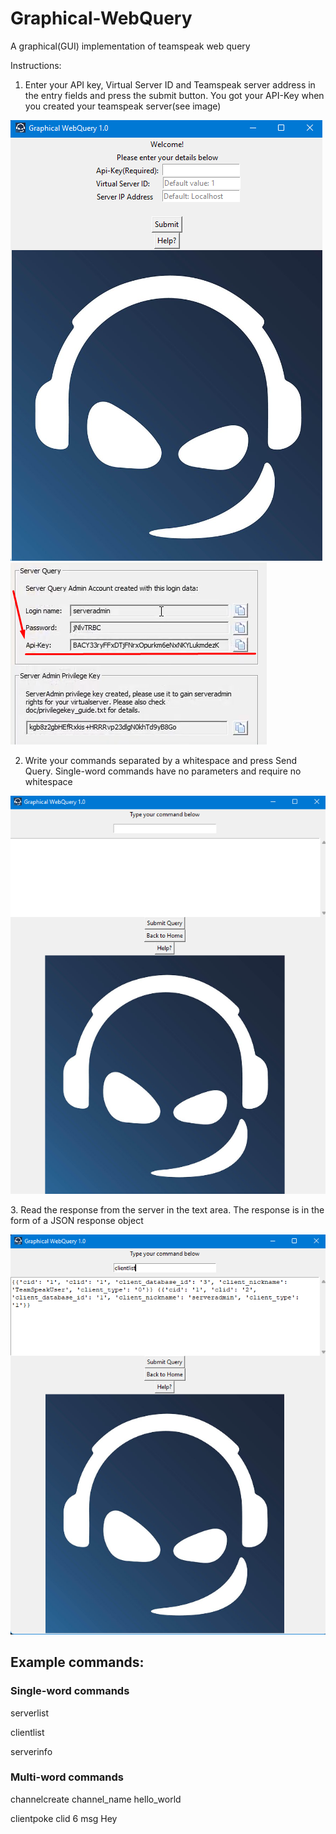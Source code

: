 # Graphical-WebQuery
A graphical(GUI) implementation of teamspeak web query

Instructions:
1. Enter your API key, Virtual Server ID and Teamspeak server address in the entry fields and press the submit button. You got your API-Key when you created your teamspeak server(see image)

<div width="100%">
<img src="login_page.png" />
<img src="api_key.png" />
</div>

2. Write your commands separated by a whitespace and press Send Query. Single-word commands have no parameters and require no whitespace
<p align="left">
  <img src="textarea.png" />
</p>
3. Read the response from the server in the text area. The response is in the form of a JSON response object
<p align="left">
  <img src="clientlist.png" />
</p>

## Example commands:
### Single-word commands
serverlist

clientlist

serverinfo
### Multi-word commands
channelcreate channel_name hello_world

clientpoke clid 6 msg Hey

